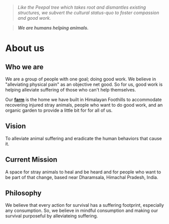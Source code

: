 <!--
Title: About us

Scripts:
- //downloads.mailchimp.com/js/signup-forms/popup/embed.js

Javascript: require(["mojo/signup-forms/Loader"], function(L) { L.start({"baseUrl":"mc.us12.list-manage.com","uuid":"061933e842c04beafb3a09132","lid":"28785f917c"}) });

-->

<!--

<div style="padding: 10px; border: 1px solid; margin-top:10px; background-color: #ff0;"><strong>We are among the 5 nominees for "Clark for Care" award!</strong></br>To help us win Rs. 100,000 for helping animals, go to <a href="https://www.facebook.com/120832497945926/photos/1383147105047786/">our nomination page</a> and hit "Like"! <br/>Thank you :)</div>
-->

><i>Like the Peepal tree which takes root and dismantles existing structures, we subvert the cultural status-quo to foster compassion and good work.</i>

>****<i>We are humans helping animals.</i>****

<!-- ![](/images/siteheader.jpg) -->
<!--
<div class="fb-video" data-href="https://www.facebook.com/badmashpeepal/videos/1599743853685951/" data-width="600" data-show-text="false" data-allowfullscreen="true">
</div>
<iframe width="100%" height="200px" src="https://www.youtube.com/embed/mBvUckJy0oo" frameborder="0" allowfullscreen></iframe>
-->
<div class="youtube-player" data-id="2CBjH8WCCZg"></div>

About us
======

## Who we are

We are a group of people with one goal; doing good work.  We believe in "alleviating physical pain" as an objective net good. So for us, good work is helping alleviate suffering of those who can't help themselves. 

Our **[farm]( /?p=farm)** is the home we have built in Himalayan Foothills to accommodate recovering injured stray animals, people who want to do good work, and an organic garden to provide a little bit for for all of us.

## Vision

To alleviate animal suffering and eradicate the human behaviors that cause it.

## Current Mission

A space for stray animals to heal and be heard and for people who want to be part of that change, based near Dharamsala, Himachal Pradesh, India.

<!--
## Strategy & Tactics/methodology

Short term **service** by doing animal welfare
Long term fixes by encouraging and enabling compassion towards animals. 

  Bring together a group of people which will continue doing and inspiring good work, 
  Also via **awareness** (<i>education</i> + <i>culture jamming</i>), **innovation** and **policy**.
Our methods of choice for that are **[hacktivism](/?p=hacktivism)**, **community organization** and **[good enterprise](/?p=good-enterprise)**.  
-->

## Philosophy

We believe that every action for survival has a suffering footprint, especially any consumption. So, we believe in mindful consumption and making our survival purposeful by alleviateing suffering. 


<!--
*History
*non-organization structure - mother's definition of work?
-->
